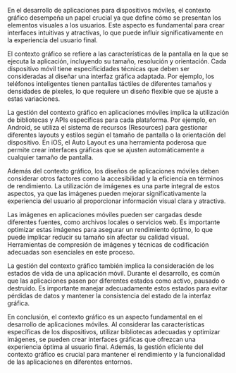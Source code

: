 En el desarrollo de aplicaciones para dispositivos móviles, el contexto gráfico desempeña un papel crucial ya que define cómo se presentan los elementos visuales a los usuarios. Este aspecto es fundamental para crear interfaces intuitivas y atractivas, lo que puede influir significativamente en la experiencia del usuario final.

El contexto gráfico se refiere a las características de la pantalla en la que se ejecuta la aplicación, incluyendo su tamaño, resolución y orientación. Cada dispositivo móvil tiene especificidades técnicas que deben ser consideradas al diseñar una interfaz gráfica adaptada. Por ejemplo, los teléfonos inteligentes tienen pantallas táctiles de diferentes tamaños y densidades de píxeles, lo que requiere un diseño flexible que se ajuste a estas variaciones.

La gestión del contexto gráfico en aplicaciones móviles implica la utilización de bibliotecas y APIs específicas para cada plataforma. Por ejemplo, en Android, se utiliza el sistema de recursos (Resources) para gestionar diferentes layouts y estilos según el tamaño de pantalla o la orientación del dispositivo. En iOS, el Auto Layout es una herramienta poderosa que permite crear interfaces gráficas que se ajusten automáticamente a cualquier tamaño de pantalla.

Además del contexto gráfico, los diseños de aplicaciones móviles deben considerar otros factores como la accesibilidad y la eficiencia en términos de rendimiento. La utilización de imágenes es una parte integral de estos aspectos, ya que las imágenes pueden mejorar significativamente la experiencia del usuario al proporcionar información visual clara y atractiva.

Las imágenes en aplicaciones móviles pueden ser cargadas desde diferentes fuentes, como archivos locales o servicios web. Es importante optimizar estas imágenes para asegurar un rendimiento óptimo, lo que puede implicar reducir su tamaño sin afectar su calidad visual. Herramientas de compresión de imágenes y técnicas de codificación adecuadas son esenciales en este proceso.

La gestión del contexto gráfico también implica la consideración de los estados de vida de una aplicación móvil. Durante el desarrollo, es común que las aplicaciones pasen por diferentes estados como activo, pausado o destruido. Es importante manejar adecuadamente estos estados para evitar pérdidas de datos y mantener la consistencia del estado de la interfaz gráfica.

En conclusión, el contexto gráfico es un aspecto fundamental en el desarrollo de aplicaciones móviles. Al considerar las características específicas de los dispositivos, utilizar bibliotecas adecuadas y optimizar imágenes, se pueden crear interfaces gráficas que ofrezcan una experiencia óptima al usuario final. Además, la gestión eficiente del contexto gráfico es crucial para mantener el rendimiento y la funcionalidad de las aplicaciones en diferentes entornos.

